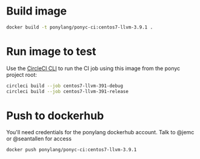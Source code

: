 # Build image

```bash
docker build -t ponylang/ponyc-ci:centos7-llvm-3.9.1 .
```

# Run image to test

Use the [CircleCI CLI](https://circleci.com/docs/2.0/local-cli/) to run the CI job using this image
from the ponyc project root:

```bash
circleci build --job centos7-llvm-391-debug
circleci build --job centos7-llvm-391-release
```

# Push to dockerhub

You'll need credentials for the ponylang dockerhub account. Talk to @jemc or @seantallen for access

```bash
docker push ponylang/ponyc-ci:centos7-llvm-3.9.1
```
